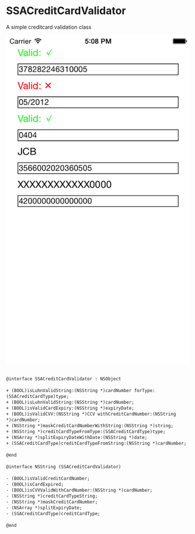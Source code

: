 SSACreditCardValidator
======================

A simple creditcard validation class


![My image](https://github.com/SSA111/SSACreditCardValidator/blob/master/SSACreditCardValidator/Image.png)



 ```

@interface SSACreditCardValidator : NSObject

+ (BOOL)isLuhnValidString:(NSString *)cardNumber forType:(SSACreditCardType)type;
+ (BOOL)isLuhnValidString:(NSString *)cardNumber;
+ (BOOL)isValidCardExpiry:(NSString *)expiryDate;
+ (BOOL)isValidCVV:(NSString *)CCV withCreditCardNumber:(NSString *)cardNumber;
+ (NSString *)maskCreditCardNumberWithString:(NSString *)string; 
+ (NSString *)creditCardTypeFromType:(SSACreditCardType)type;
+ (NSArray *)splitExpiryDateWithDate:(NSString *)date;
+ (SSACreditCardType)creditCardTypeFromString:(NSString *)cardNumber;

@end

@interface NSString (SSACreditCardValidator)

- (BOOL)isValidCreditCardNumber;
- (BOOL)isCardExpired;
- (BOOL)isCVVValidWithCardNumber:(NSString *)cardNumber;
- (NSString *)creditCardTypeString;
- (NSString *)maskCreditCardNumber;
- (NSArray *)splitExpiryDate;
- (SSACreditCardType)creditCardType;

@end

 
  ```